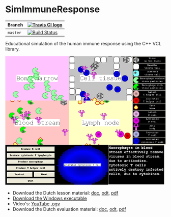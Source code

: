 # SimImmuneResponse

Branch|[![Travis CI logo](TravisCI.png)](https://travis-ci.org)
---|---
`master`|[![Build Status](https://travis-ci.org/richelbilderbeek/SimImmuneResponse.svg?branch=master)](https://travis-ci.org/richelbilderbeek/SimImmuneResponse)

Educational simulation of the human immune response using the C++ VCL library.

![](pics/ToolSimImmuneResponse_1_0.png)

 * Download the Dutch lesson material: [doc](doc/TeachSimImmuneResponse.doc), [odt](doc/TeachSimImmuneResponse.odt), [pdf](doc/TeachSimImmuneResponse.pdf)
 * [Download the Windows executable](http://richelbilderbeek.nl/ToolSimImmuneResponseExe.zip)
 * Video's: [YouTube](https://youtu.be/nNvr51psO_0) [.ogv](http://richelbilderbeek.nl/sim_immune_response.ogv)
 * Download the Dutch evaluation material: [doc](doc/TeachTestSimImmuneResponse.doc), [odt](doc/TeachTestSimImmuneResponse.odt), [pdf](doc/TeachTestSimImmuneResponse.pdf)
